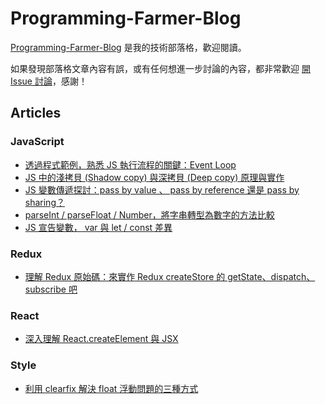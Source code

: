 # Programming-Farmer-Blog

[Programming-Farmer-Blog](https://www.programfarmer.com/) 是我的技術部落格，歡迎閱讀。

如果發現部落格文章內容有誤，或有任何想進一步討論的內容，都非常歡迎 [開 Issue 討論](https://github.com/LiangYingC/Programming-Farmer-Blog/issues)，感謝！

## Articles

### JavaScript

- [透過程式範例，熟悉 JS 執行流程的關鍵：Event Loop](https://www.programfarmer.com/articles/javaScript/javascript-browser-event-loop)
- [JS 中的淺拷貝 (Shadow copy) 與深拷貝 (Deep copy) 原理與實作](https://www.programfarmer.com/articles/javaScript/javascript-shallow-copy-deep-copy)
- [JS 變數傳遞探討：pass by value 、 pass by reference 還是 pass by sharing？](https://www.programfarmer.com/articles/javaScript/javascript-pass-by-value-pass-by-reference-pass-by-sharing)
- [parseInt / parseFloat / Number，將字串轉型為數字的方法比較](https://www.programfarmer.com/articles/javaScript/javascript-parseInt-parseFloat-Number)
- [JS 宣告變數， var 與 let / const 差異](https://www.programfarmer.com/articles/javaScript/javascript-var-let-const-for-loop)

### Redux

- [理解 Redux 原始碼：來實作 Redux createStore 的 getState、dispatch、subscribe 吧](https://www.programfarmer.com/articles/redux/redux-make-createStore-getState-dispatch-subscribe)

### React

- [深入理解 React.createElement 與 JSX](https://www.programfarmer.com/articles/react/react-depth-jsx)

### Style

- [利用 clearfix 解決 float 浮動問題的三種方式](https://www.programfarmer.com/articles/style/css-float-and-flex)
